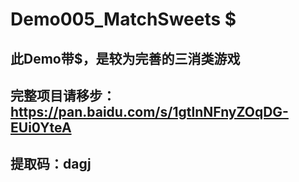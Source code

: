 # Demo005_MatchSweets $
## 此Demo带$，是较为完善的三消类游戏
## 完整项目请移步：https://pan.baidu.com/s/1gtlnNFnyZOqDG-EUi0YteA 
## 提取码：dagj
